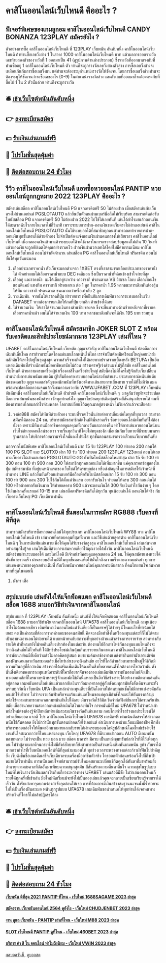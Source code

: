 # คาสิโนออนไลน์เว็บไหนดี คืออะไร ?
## ฟีเจอร์พิเศษของเกมลูกอม คาสิโนออนไลน์เว็บไหนดี CANDY BONANZA 123PLAY สมัครยังไง ?
ตัวอย่างการซื้อ คาสิโนออนไลน์เว็บไหนดี ที่ 123PLAY เว็บพนัน อันดับหนึ่ง คาสิโนออนไลน์เว็บไหนดี ถ้าท่านซื้อเลขวิ่งล่าง 1 ในราคา 1000 คาสิโนออนไลน์เว็บไหนดี บาท แล้วผลการออกรางวัลเลขท้ายสองตัวของางวัลที่ 1 ออกมาเป็น 41 (ดูรูปภาพด้านล่างประกอบ) ซึ่งรางวัลที่ออกมาตรงกับที่ท่านซื้ออยู่ 1 คาสิโนออนไลน์เว็บไหนดี ตัว ท่านก็จะถูกรางวัลเลขวิ่งสองตัวล่าง
การซื้อเลขวิ่งล่างจะเหมือนกันกับการซื้อเลขวิ่งบน แต่ท่านจะต้องระบุตำแหน่งรางวัลให้ชัดเจน โดยการซื้อเลขวิ่งล่างท่านจะต้องระบุให้ชัดเจนว่าจะซื้อเลขอะไร (0-9) ในตำแหน่งรางวัลล่าง และตัวเลขที่ออกมาก็จะต้องตรงกับที่ซื้อไป 1 ใน 2 ตัวนั้นด้วย ท่านถึงจะถูกรางวัล

## 🛎 [เข้าเว็บไซต์พนันอันดับหนึ่ง](https://bit.ly/3SdLNi2)
## 👉 [ลงทะเบียนสมัคร](https://bit.ly/3SdLNi2)
## 💵 [รับเงินเล่นเกมส์ฟรี](https://bit.ly/3dyRKHj)
## 👑 [โปรโมชั่นสุดคุ้มค่า](https://bit.ly/3dyRKHj)
## 📱 [ติดต่อสอบถาม 24 ชัวโมง](https://bit.ly/3dyRKHj)

## รีวิว คาสิโนออนไลน์เว็บไหนดี แอพซื้อหวยออนไลน์ PANTIP หวยออนไลน์ถูกกฎหมาย 2022 123PLAY คืออะไร ?
สมัครเล่นสล็อต คาสิโนออนไลน์เว็บไหนดี PG แจกเครดิตฟรี 50 ไม่ต้องฝาก เมื่อสมัครเล่นกับเว็บตรงไม่ผ่านเอเย่นต์ PGSLOTAUTO แล้วยืนยันตัวตนผ่านเบอร์มือถือให้เรียบร้อย สามารถติดต่อรับโบนัสสล็อต PG แจกเครดิตฟรี 50 ไม่ต้องฝาก 2022 ไปใช้ได้เลยทันที เล่นได้กำไรมาแล้วถอนเงินได้สะดวกฉับไวภายในเวลาไม่กี่วินาที เพราะระบบการฝาก-ถอนเงินของเว็บตรงไม่ผ่านเอเย่นต์ คาสิโนออนไลน์เว็บไหนดี PGSLOTAUTO นั้นใช้ระบบออโต้ที่สมาชิกทุกคนสามารถกดทำรายการฝาก-ถอนเงินทุกขั้นตอนได้ด้วยตัวเอง ไม่จำเป็นต้องแจ้งถอนเงินผ่านคนกลางให้เสียเวลา คาสิโนออนไลน์เว็บไหนดี เมื่อกดถอนเงินเข้ามาแล้วระบบออโต้จะใช้เวลาในการตรวจสอบข้อมูลแค่ไม่เกิน 10 วินาที แล้วยอดเงินจะถูกอัปเดตให้คุณอย่างรวดเร็ว ฝากเงินผ่านวอเลทได้โดยไม่มีค่าธรรมเนียม คาสิโนออนไลน์เว็บไหนดี ถอนไม่จำกัดจำนวน เล่นสล็อต PG คาสิโนออนไลน์เว็บไหนดี ฟรีเครดิต ถอนไม่อั้นได้ทุกวันแน่นอน
1. เลือกประเภทราคาน้ำ ตัวเว็บจะแตกต่างจาก 1XBET ตรงที่เราสามารถเลือกประเภทของราคาน้ำได้ ตัวอย่างผมได้เลือกราคาน้ำแบบ DEC เดซิมอล ซึ่งเป็นราคาน้ำที่ค่อนข้างเข้าใจง่ายที่สุด
2. เลือกคู่ และราคาน้ำ  ผมได้เลือกคู่ระหว่าง คาวาซากิ ฟรอนตาเล VS วิสเซล โกเบ เลือกเงื่อนไขแฮนดิแคป แทงทีม คาวาซากิ ฟรอนตาเล ต่อ 1 ลูก ในราคาน้ำ 1.95 หากชนะการเดิมพันต้องลุ้นให้ทีม คาวาซากิ ฟรอนตาเล ชนะมากกว่าหรือเท่ากับ 2 ลูก
3. วางเดิมพัน  จากนั้นให้เรากดที่ปุ่ม ทำรายการ เพื่อยืนยันการเดิมพันของการแทงบอลในเว็บ DAFABET หากต้องการยกเลิกให้กดที่ปุ่ม ยกเลิก ด้านข้างได้เลย
4. ใส่จำนวนเงิน  ให้เราใส่จำนวนเงินทางด้านซ้ายของจอ ซึ่งจะขึ้นมาทางด้านซ้ายหลังจากที่เรากดเลือกราคาน้ำแล้ว ผมได้ใส่จำนวนเงิน 100 บาท หากชนะเดิมพันจะได้เงิน 195 บาท รวมทุน

## คาสิโนออนไลน์เว็บไหนดี สมัครสมาชิก JOKER SLOT Z พร้อมรับเครดิตและสิทธิประโยชน์มากมาย 123PLAY เล่นที่ไหน ?
UFABET คาสิโนออนไลน์เว็บไหนดี เว็บหลัก กุญแจสำคัญ คาสิโนออนไลน์เว็บไหนดี ปลดล็อกการเดิมพันลื่นไหล การก้าวกระโดดโลดแล่นบนโลกพนันให้ไกล เราจำเป็นต้องมีเครือแม่ใหญ่คอยนำส่งผลักดันให้เราไปอยู่ในจุดสูงสุด ความสำเร็จจะเกิดไม่ได้เลยหากปราศจากเบื้องหลัง BETUFA เป็นอีกแหล่งเดิมพันที่สร้างนักพนันมืออาชีพมานับไม่ถ้วน สร้างเศรษฐีเร่งด่วนมาไม่รู้กี่สมัย คาสิโนออนไลน์เว็บไหนดี ด้วยความครบเครื่องผู้นำเรื่องคาสิโนเครือข่ายใหญ่ สมัยนี้คงไม่มีใครไม่รู้จักกับเว็บเปลี่ยนผ่านนำส่งการเล่นพนันแบบเดิม ผู้ริเริ่มยึดครองระบบออนไลน์ระดับตำนาน ประสบการณ์พนันอันดับต้นของเอเชีย กุญแจดอกสำคัญของนักพนันที่หวังเอาดีทางเส้นสายการเสี่ยงทาย รายได้ที่ไม่มีวันหมด พร้อมจะปลดล็อกความจนแล้ววิ่งชนความรวยกับ WWW.UFABET .COM ที่ 123PLAY เว็บพนัน อันดับหนึ่ง คาสิโนออนไลน์เว็บไหนดี ตัวช่วยดี คาสิโนออนไลน์เว็บไหนดี ๆ  มาดูกันว่ายูฟ่าจะช่วยปลดล็อกการเล่นพนันของนักล่ารางวัลทุกท่านยังไง กุญแจไขปลดทุกข์เติมสุขสร้างสีสันสนุกกับรายได้ คนที่ต้องการกอบโกยผลกำไรห้ามพลาด โอกาสเปลี่ยนชีวิตคุณมาอยู่ตรงหน้า ไม่รีบคว้าแล้วจะเสียดาย
1. วงล้อ888 สมัครได้ทันทีด้วยตัวเอง ระบบที่รวดเร็วนั้นง่ายต่อการเชื่อมต่อใดทุกที่ทุกเวลา สามารถสมัครได้ตลอด 24 ชม. บริการสมัครสมาชิกอัตโนมัตินั้นรวดเร็ว ซื้อหวยออนไลน์เต็มทันทีไม่ต้องนั่งรอ เพราะมีทีมงานมืออาชีพคอยดูแลคุณทั้งกลางวันและกลางคืน ทำให้การเล่นหวยออนไลน์บนเว็บไซต์หวยออนไลน์ของเรา ราบรื่นทุกวินาทีโดยไม่หยุดชะงัก เมื่อเล่นกับเว็บหวยที่มีระบบมาตราฐานสากล ให้บริการด้วยความจริงใจมั่นคงโปร่งใส ทุกขั้นตอนสามารถรวดเร็วบนเว็บหวยอันดับ

นอกจากโบนัสพิเศษ คาสิโนออนไลน์เว็บไหนดี ฝาก 15 รับ 123PLAY 100 ทํายอด 200 ถอนได้ 100 PG SLOT และ SLOTXO ฝาก 10 รับ 100 ทำยอด 200 123PLAY 123เพลล์ ถอนได้เลย ทางเว็บตรงไม่ผ่านเอเย่นต์ PGSLOTAUTO.GG ยังเปิดโบนัสสล็อตใหม่ล่าสุด ฝาก 15 รับ 100 ทํา 300 ถอน 100 ทํา 900 ถอน 300 ให้สมาชิกทุกคนถอนเงินได้เพิ่มมากขึ้น แค่คุณกรอกข้อมูลลงในปุ่ม สมัครสมาชิก ที่อยู่บนหน้าแรกของเว็บไซต์ให้ครบทุกช่อง หรือส่งข้อมูลในการสมัครให้เจ้าหน้าที่ผ่านทาง LINE แล้วยืนยันตัวตนผ่านเบอร์มือถือเพื่อรับโบนัสสล็อตฝาก 15 รับ 100 ทํา 300 ถอน 100 ทํา 900 ถอน 300 ไปใช้กันได้ตั้งแต่วันแรก อยากรับเงินไว ทำยอดให้ครบ 300 ถอนเงินได้ 100 หรือถ้าอยากรับเงินมาก ให้ทำยอดครบ 900 แล้วจะถอนเงินได้ 300 รับเงินกำไรกันง่าย ๆ โดยใช้เงินฝากครั้งแรกแค่ 10-15 บาท เล่นสล็อตฟรีเครดิตกันได้ทุกวัน ทุนน้อยเล่นได้ ถอนเงินได้จริง กับเว็บตรงเว็บใหญ่ PG เว็บเดียวเท่านั้น

## คาสิโนออนไลน์เว็บไหนดี ขั้นตอนในการสมัคร RG888 เว็บตรงที่ดีที่สุด
สามารถสมัครบริการซื้อหวยออนไลน์ได้ทุกประเภท คาสิโนออนไลน์เว็บไหนดี WY88 ทาง คาสิโนออนไลน์เว็บไหนดี เข้า เล่นหวยที่ครอบคลุมที่สุดทั้งหวย และวิธีเล่นด้วยสูตรต่าง คาสิโนออนไลน์เว็บไหนดี ๆ ในการเดิมพันเล่นหวยเพื่อให้คุณได้รับรางวัลสูงสุด คาสิโนออนไลน์เว็บไหนดี เล่นเล่นหวยอย่างสนุกไม่รู้จบ เล่นให้เต็มที่ด้วยการเล่นหวยเดียวให้คุณรวยได้ทั้งวัน คาสิโนออนไลน์เว็บไหนดี สมัครง่ายผ่านระบบออโต้ และไลน์ไอดี มีเจ้าหน้าที่คอยดูแลคุณตลอด 24 ชม. ให้คุณสมัครแทงหวยได้ทันทีและรวดเร็ว ผ่านระบบอัตโนมัติในทุกขั้นตอนเพื่อให้มั่นใจถึงความเร็วและความแม่นยำ ทุกการเล่นของหน่วยของคุณอย่างเต็มที่ กับเว็บพนันหวยออนไลน์คุณภาพระดับสากล ที่คนไทยสนใจเล่นหวยมากที่สุดในตอนนี้
1. มังกร เสือ

## สรุปแบบย่อ เล่นยังไงให้แจ๊กพ็อตแตก คาสิโนออนไลน์เว็บไหนดี สล็อต 1688 มาบอกวิธีทำเงินจากคาสิโนออนไลน์
สรุปแบบย่อ ที่ 123PLAY เว็บพนัน อันดับหนึ่ง เล่นยังไงให้แจ๊กพ็อตแตก คาสิโนออนไลน์เว็บไหนดี สล็อต 1688 มาบอกวิธีทำเงินจากคาสิโนออนไลน์ UFA678 คาสิโนออนไลน์เว็บไหนดี ลงทุนน้อย กำไรไม่ด้อยเลยเชียว เดิมพันหาเงินออนไลน์แค่วันเดียวก็เป็นเศรษฐีได้ง่ายๆ มีไหมอะไรที่ทำน้อยได้เยอะ คงเป็นคำถามที่ต้องการหาคำตอบของคนสมัยนี้ คิดจะลงมือทำสิ่งใดหรือลงทุนแต่ละที่ก็ไม่ได้ตามเป้าเอาแน่เอานอนไม่ค่อยจะได้ แบกหน้าทนกับสภาวะที่ทุกอย่างล้วนแล้วสร้างภาระรายจ่าย สวนทางกับรายได้เท่าที่หามายังไม่พอกินเลี้ยงปากท้องในแต่ละวัน ต้องทนไปอีกเท่าไหร่กันลงทุนแบบไหนถึงจะก้าวถึงเส้นชัยได้ไวทันที ได้สิทธิประโยชน์เกินคุ้มเกินบรรยายเกินคาดเดา คาสิโนออนไลน์เว็บไหนดี การพัฒนาย่อมมีสิ่งดีกว่าแล้วไม่คาดคิดอยู่เสมอ พยายามค้นหาช่องทางแหล่งทำกินอย่ามัวเอาแต่เพ้อ หลงฝันนอนกลางวันละเมอแล้วเมื่อไหร่เล่าเธอจะถึงเส้นชัย อะไรที่ใกล้ตัวแล้วสามารถฟื้นฟูให้ชีวิตมีความเป็นอยู่ที่ดีกว่าเดิม สร้างรายได้เสริมเพิ่มเติมให้คงเป็นสิ่งที่หลายคนตั้งใจต้องการไขว่คว้ามัน ดังนั้นสิ่งเดียวของการลงทุนเหนือระดับที่ใครก็อยากจับจองลองเล่นเดิมพันการพนันออนไลน์จึงเป็นทางออกหลักที่ใครมากหน้าหลายรู้จักและมักใช้มันนี่แหละเป็นอีกวิธีสร้างรายได้อย่างงามติดตามเล่นกันอยู่ตลอด เกมพนันออนไลน์เล่นแล้วแลกกับเงินราวัลมหาศาลอยู่คู่กับสังคมทุกสมัยตั้งตั้งเดิมจนกระทั่งตราบทุกวันนี้ เว็บพนัน UFA เป็นแหล่งน่าลงทุนเดียวที่เปิดโอกาสให้คนทุกชนชั้นไม่มีการแบ่งระดับคัดคนเข้าใช้บริการ ไม่ว่าจะรวยล้นฟ้าหรือจนแร้นแค้นแค่ไหนขอแค่คุณมีกำลังใจและไฟอันแรงกล้ามุ่งหน้าใช้ความสามารถมาดวลเกมพนันกันไปได้เลย เงินรางวัลไร้ลิมิต ขีดจำกัดฟังก์ชันการใช้ครบครันทันสมัย เอื้ออำนวยความสะดวกแหล่งผลิตเงินได้ไวและทันใจ การพนันมิติใหม่ UFA678 ไม่ว่าหน้าเก่าหน้าใหม่ต่างต้องรู้จักปักหลักทำแต้มสะสมเงินรางวัลอันล้นหลาม กอบโกยกำไรสร้างผลประโยชน์ได้อย่างเยี่ยมยอด แจกดี โปร คาสิโนออนไลน์เว็บไหนดี UFA678 เครดิตฟรี เด่นเน้นคัดสรรให้สาวกคอพนันใช้กันตลอด ยิ่งไปกว่านั้นทุกขั้นตอนปลอดภัยไร้เอเย่นต์ ดำเนินการเองผ่านเว็บแม่มืออาชีพ อีกทั้งบริการหลอกล่อใจให้ตื่นตาอีกมากมายแลกกับรายได้ผ่านระบบออนไลน์รูปลักษณ์โฉมใหม่เข้าง่ายใช้งานทันใจสะดวกกว่าที่ไหนแหล่งลงทุน เว็บใหญ่ UFA678 ที่มีระบบฝากถอน AUTO มีเกมพนันหลายหลาย ไม่ว่าจะเป็น หวย บอล มวย สล๊อต บาคาร่า มีครบ เป็นแหล่งขุมทรัพย์ลกำไรที่มีไว้เพื่อทุกคน ไม่ว่าผู้ลากมากดีจนกระทั่งไม่มีตังค์สักบาทก็ยังสามารถเป็นส่วนหนึ่งเดิมพันเกมพนัน ยูฟ่า กับเราได้ มากกว่ากำไรที่เว็บพนันออนไลน์ที่ดีที่สุดนำมามอบให้ ทุกช่วงเวลาระหว่างทางแต่ละก้าวฝ่าฟันไปสำคัญยิ่ง เว็บดังขึ้นชื่อเกมเด็ดเสร็จเว็บเดียวครบเครื่องมืออาชีพตัวจริง ใครออกตัวก่อนพร้อมวิ่งไปก็ถึงเป้าหมายได้ไวเท่านั้น การพนันตอบโจทย์สามารถปรับโหมดสถานะเปลี่ยนชีวิตคุณได้ทันตาที่มาพร้อมสิ่งอำนวยความสะดวกที่อัดอั้นมาเพียบความสนุกสุดมัน สีสันสร้างความตื่นตาตื่นใจ ความสุขในรูปแบบใหม่ที่ให้เงินรางวัลเป้นผลกำไรเก็บเกี่ยวระหว่างทาง UFABET เล่นแล้วดีมีชัย ไม่ว่าเล่นตอนไหนก็รวยได้ทุกครั้งที่เข้าเล่น มือใหม่หัดเริ่มแม้จะยังไม่เป็นลองเล่นแล้วคุณจะกลายเป็นเซียนเรียนรู้จากเราได้เร็ววัน ตั้งรับเก่งหาจุดบกพร่องกำจัดจุดอ่อนให้เจอ การที่ต้องการมีเงินสร้างสมฐานนะจนมั่งมีร่ำรวยจะไม่ใช่เป็นเรื่องฝันละเมอ พนันทุกรูปแบบ UFA678 เกมเดิมพันขอนำเสนอให้ทุกท่านได้เจอหนทางสร้างเงินที่ใครก็ไม่กล้าปฏิเสธได้ลง

## 🛎 [เข้าเว็บไซต์พนันอันดับหนึ่ง](https://bit.ly/3SdLNi2)
## 👉 [ลงทะเบียนสมัคร](https://bit.ly/3SdLNi2)
## 💵 [รับเงินเล่นเกมส์ฟรี](https://bit.ly/3dyRKHj)
## 👑 [โปรโมชั่นสุดคุ้มค่า](https://bit.ly/3dyRKHj)
## 📱 [ติดต่อสอบถาม 24 ชัวโมง](https://bit.ly/3dyRKHj)

#### [เว็บพนัน ดีที่สุด 2021 PANTIP ที่ไหน - เว็บใหม่ 1688SAGAME 2023 ล่าสุด](https://atom.io/themes/เว็บพนัน%20ดีที่สุด%202021%20pantip%20ที่ไหน%20-%20เว็บใหม่%201688sagame%202023%20ล่าสุด)
#### [สมัครงาน เว็บพนันออนไลน์ 2564 ดูยังไง - เว็บใหม่ CHUDJENBET 2023 ล่าสุด](https://atom.io/themes/สมัครงาน%20เว็บพนันออนไลน์%202564%20ดูยังไง%20-%20เว็บใหม่%20chudjenbet%202023%20ล่าสุด)
#### [งาน ดูแล เว็บพนัน - PANTIP เล่นที่ไหน - เว็บใหม่ M88 2023 ล่าสุด](https://atom.io/themes/งาน%20ดูแล%20เว็บพนัน%20-%20pantip%20เล่นที่ไหน%20-%20เว็บใหม่%20m88%202023%20ล่าสุด)
#### [SLOT เว็บไหนดี PANTIP ดูที่ไหน - เว็บใหม่ 460BET 2023 ล่าสุด](https://atom.io/themes/slot%20เว็บไหนดี%20pantip%20ดูที่ไหน%20-%20เว็บใหม่%20460bet%202023%20ล่าสุด)
#### [บริการ ค่า สิ โน ออนไลน์ ทำไมถึงนิยม - เว็บใหม่ VWIN 2023 ล่าสุด](https://atom.io/themes/บริการ%20ค่า%20สิ%20โน%20ออนไลน์%20ทำไมถึงนิยม%20-%20เว็บใหม่%20vwin%202023%20ล่าสุด)

[ผลบอลวันนี้](https://siamsport.tv "ผลบอลวันนี้"), [ดูบอลสด](https://siamsport.tv/ดูบอลสด "ดูบอลสด")
